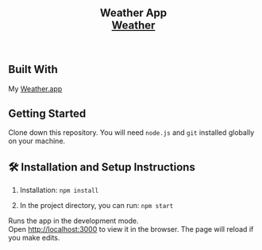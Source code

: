 <h2 align="center">
  Weather App<br/>
  <a href="https://shp5669.github.io/WeatherApp/" target="_blank">Weather</a>
</h2>

<br/>

## Built With

My <a href="https://shp5669.github.io/WeatherApp/" target="_blank">Weather.app</a> <br/>

## Getting Started

Clone down this repository. You will need `node.js` and `git` installed globally on your machine.

## 🛠 Installation and Setup Instructions

1. Installation: `npm install`

2. In the project directory, you can run: `npm start`

Runs the app in the development mode.\
Open [http://localhost:3000](http://localhost:3000) to view it in the browser.
The page will reload if you make edits.
